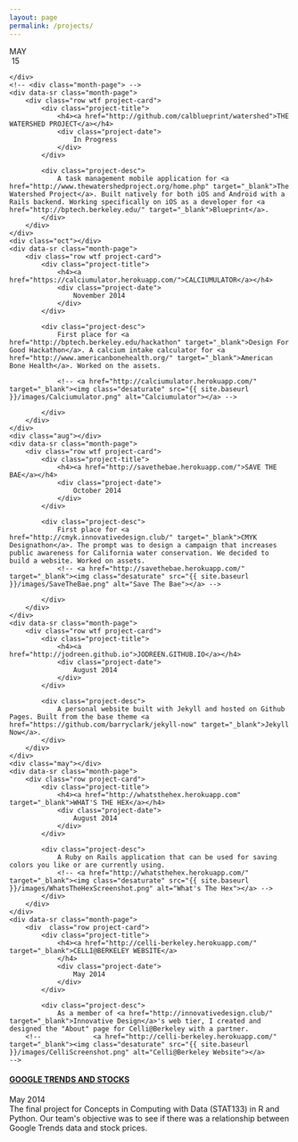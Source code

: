 ```yaml
---
layout: page
permalink: /projects/
---
```

<div class="test">
    <div class="date">
        <div class="month-name">
            MAY
        </div>
        <div class="year-num">
            &nbsp;15
        </div>
    </div>
    <div class="fourteen nov"></div>
    <div data-sr class="only-project-card">

    </div>
    <!-- <div class="month-page"> -->
    <div data-sr class="month-page">
        <div class="row wtf project-card">
            <div class="project-title">
                <h4><a href="http://github.com/calblueprint/watershed">THE WATERSHED PROJECT</a></h4>
                <div class="project-date">
                    In Progress
                </div>
            </div>

            <div class="project-desc">
                A task management mobile application for <a href="http://www.thewatershedproject.org/home.php" target="_blank">The Watershed Project</a>. Built natively for both iOS and Android with a Rails backend. Working specifically on iOS as a developer for <a href="http://bptech.berkeley.edu/" target="_blank">Blueprint</a>.
            </div>
        </div>
    </div>
    <div class="oct"></div>
    <div data-sr class="month-page">
        <div class="row wtf project-card">
            <div class="project-title">
                <h4><a href="https://calciumulator.herokuapp.com/">CALCIUMULATOR</a></h4>
                <div class="project-date">
                    November 2014
                </div>
            </div>

            <div class="project-desc">
                First place for <a href="http://bptech.berkeley.edu/hackathon" target="_blank">Design For Good Hackathon</a>. A calcium intake calculator for <a href="http://www.americanbonehealth.org/" target="_blank">American Bone Health</a>. Worked on the assets.

                <!-- <a href="http://calciumulator.herokuapp.com/" target="_blank"><img class="desaturate" src="{{ site.baseurl }}/images/Calciumulator.png" alt="Calciumulator"></a> -->

            </div>
        </div>
    </div>
    <div class="aug"></div>
    <div data-sr class="month-page">
        <div class="row wtf project-card">
            <div class="project-title">
                <h4><a href="http://savethebae.herokuapp.com/">SAVE THE BAE</a></h4>
                <div class="project-date">
                    October 2014
                </div>
            </div>

            <div class="project-desc">
                First place for <a href="http://cmyk.innovativedesign.club/" target="_blank">CMYK Designathon</a>. The prompt was to design a campaign that increases public awareness for California water conservation. We decided to build a website. Worked on assets.
                <!-- <a href="http://savethebae.herokuapp.com/" target="_blank"><img class="desaturate" src="{{ site.baseurl }}/images/SaveTheBae.png" alt="Save The Bae"></a> -->

            </div>
        </div>
    </div>
    <div data-sr class="month-page">
        <div class="row wtf project-card">
            <div class="project-title">
                <h4><a href="http://jodreen.github.io">JODREEN.GITHUB.IO</a></h4>
                <div class="project-date">
                    August 2014
                </div>
            </div>

            <div class="project-desc">
                A personal website built with Jekyll and hosted on Github Pages. Built from the base theme <a href="https://github.com/barryclark/jekyll-now" target="_blank">Jekyll Now</a>.
            </div>
        </div>
    </div>
    <div class="may"></div>
    <div data-sr class="month-page">
        <div class="row project-card">
            <div class="project-title">
                <h4><a href="http://whatsthehex.herokuapp.com" target="_blank">WHAT'S THE HEX</a></h4>
                <div class="project-date">
                    August 2014
                </div>
            </div>

            <div class="project-desc">
                A Ruby on Rails application that can be used for saving colors you like or are currently using.
                <!-- <a href="http://whatsthehex.herokuapp.com/" target="_blank"><img class="desaturate" src="{{ site.baseurl }}/images/WhatsTheHexScreenshot.png" alt="What's The Hex"></a> -->
            </div>
        </div>
    </div>
    <div data-sr class="month-page">
        <div  class="row project-card">
            <div class="project-title">
                <h4><a href="http://celli-berkeley.herokuapp.com/" target="_blank">CELLI@BERKELEY WEBSITE</a>
                </h4>
                <div class="project-date">
                    May 2014
                </div>
            </div>

            <div class="project-desc">
                As a member of <a href="http://innovativedesign.club/" target="_blank">Innovative Design</a>'s web tier, I created and designed the "About" page for Celli@Berkeley with a partner.
        <!--             <a href="http://celli-berkeley.herokuapp.com/" target="_blank"><img class="desaturate" src="{{ site.baseurl }}/images/CelliScreenshot.png" alt="Celli@Berkeley Website"></a>
    -->
</div>
</div>
</div>
<div data-sr class="month-page">
    <div class="row project-card">
        <div class="project-title">
            <h4><a href="http://jodreen.github.io/googletrends-stocks/" target="_blank">GOOGLE TRENDS AND STOCKS</a></h4>
            <div class="project-date">
                May 2014
            </div>
        </div>
            <div class="project-desc">
                The final project for Concepts in Computing with Data (STAT133) in R and Python. Our team's objective was to see if there was a relationship between Google Trends data and stock prices.
            </div>
        </div>
    </div>
</div>

